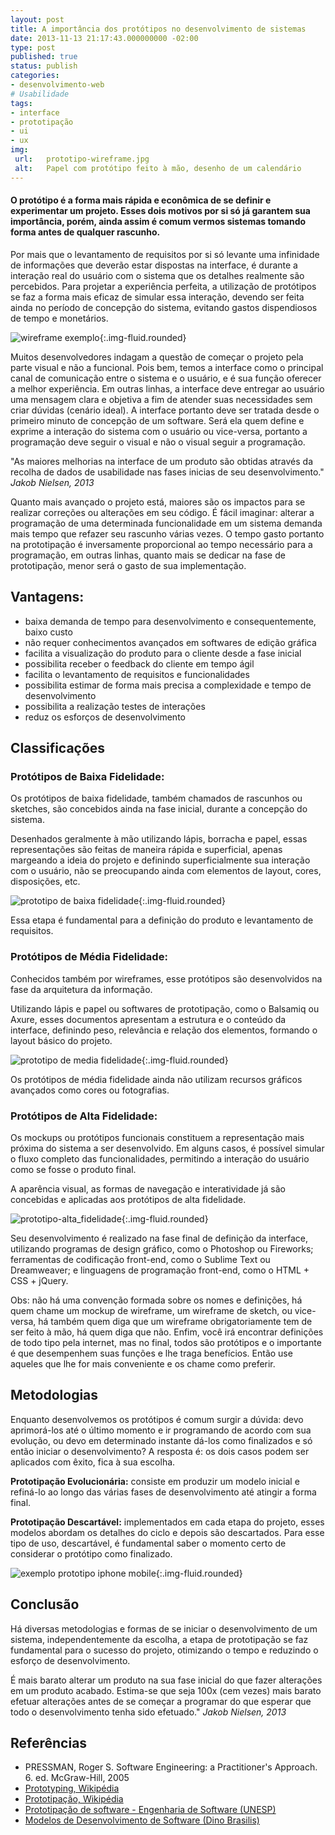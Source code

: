 ```yaml
---
layout: post
title: A importância dos protótipos no desenvolvimento de sistemas
date: 2013-11-13 21:17:43.000000000 -02:00
type: post
published: true
status: publish
categories:
- desenvolvimento-web
# Usabilidade
tags:
- interface
- prototipação
- ui
- ux
img:
 url:	prototipo-wireframe.jpg
 alt:	Papel com protótipo feito à mão, desenho de um calendário
---
```


#### O protótipo é a forma mais rápida e econômica de se definir e experimentar um projeto. Esses dois motivos por si só já garantem sua importância, porém, ainda assim é comum vermos sistemas tomando forma antes de qualquer rascunho.

Por mais que o levantamento de requisitos por si só levante uma infinidade de informações que deverão estar dispostas na interface, é durante a interação real do usuário com o sistema que os detalhes realmente são percebidos. Para projetar a experiência perfeita, a utilização de protótipos se faz a forma mais eficaz de simular essa interação, devendo ser feita ainda no período de concepção do sistema, evitando gastos dispendiosos de tempo e monetários.

![wireframe exemplo](/assets/imgs/wireframe-example.jpg){:.img-fluid.rounded}

Muitos desenvolvedores indagam a questão de começar o projeto pela parte visual e não a funcional. Pois bem, temos a interface como o principal canal de comunicação entre o sistema e o usuário, e é sua função oferecer a melhor experiência. Em outras linhas, a interface deve entregar ao usuário uma mensagem clara e objetiva a fim de atender suas necessidades sem criar dúvidas (cenário ideal). A interface portanto deve ser tratada desde o primeiro minuto de concepção de um software. Será ela quem define e exprime a interação do sistema com o usuário ou vice-versa, portanto a programação deve seguir o visual e não o visual seguir a programação.

"As maiores melhorias na interface de um produto são obtidas através da recolha de dados de usabilidade nas fases inicias de seu desenvolvimento." <em>Jakob Nielsen, 2013</em>

Quanto mais avançado o projeto está, maiores são os impactos para se realizar correções ou alterações em seu código. É fácil imaginar: alterar a programação de uma determinada funcionalidade em um sistema demanda mais tempo que refazer seu rascunho várias vezes. O tempo gasto portanto na prototipação é inversamente proporcional ao tempo necessário para a programação, em outras linhas, quanto mais se dedicar na fase de prototipação, menor será o gasto de sua implementação.

## Vantagens:

* baixa demanda de tempo para desenvolvimento e consequentemente, baixo custo
* não requer conhecimentos avançados em softwares de edição gráfica
* facilita a visualização do produto para o cliente desde a fase inicial
* possibilita receber o feedback do cliente em tempo ágil
* facilita o levantamento de requisitos e funcionalidades
* possibilita estimar de forma mais precisa a complexidade e tempo de desenvolvimento
* possibilita a realização testes de interações
* reduz os esforços de desenvolvimento

## Classificações

### Protótipos de Baixa Fidelidade:

Os protótipos de baixa fidelidade, também chamados de rascunhos ou sketches, são concebidos ainda na fase inicial, durante a concepção do sistema.

Desenhados geralmente à mão utilizando lápis, borracha e papel, essas representações são feitas de maneira rápida e superficial, apenas margeando a ideia do projeto e definindo superficialmente sua interação com o usuário, não se preocupando ainda com elementos de layout, cores, disposições, etc.

![prototipo de baixa fidelidade](/assets/imgs/prototipo-baixa_fidelidade.jpg){:.img-fluid.rounded}

Essa etapa é fundamental para a definição do produto e levantamento de requisitos.

### Protótipos de Média Fidelidade:

Conhecidos também por wireframes, esse protótipos são desenvolvidos na fase da arquitetura da informação.

Utilizando lápis e papel ou softwares de prototipação, como o Balsamiq ou Axure, esses documentos apresentam a estrutura e o conteúdo da interface, definindo peso, relevância e relação dos elementos, formando o layout básico do projeto.

![prototipo de media fidelidade](/assets/imgs/prototipo-media_fidelidade.jpg){:.img-fluid.rounded}

Os protótipos de média fidelidade ainda não utilizam recursos gráficos avançados como cores ou fotografias.

### Protótipos de Alta Fidelidade:

Os mockups ou protótipos funcionais constituem a representação mais próxima do sistema a ser desenvolvido. Em alguns casos, é possível simular o fluxo completo das funcionalidades, permitindo a interação do usuário como se fosse o produto final.

A aparência visual, as formas de navegação e interatividade já são concebidas e aplicadas aos protótipos de alta fidelidade.

![prototipo-alta_fidelidade](/assets/imgs/prototipo-alta_fidelidade.jpg){:.img-fluid.rounded}

Seu desenvolvimento é realizado na fase final de definição da interface, utilizando programas de design gráfico, como o Photoshop ou Fireworks; ferramentas de codificação front-end, como o Sublime Text ou Dreamweaver; e linguagens de programação front-end, como o HTML + CSS + jQuery.

Obs: não há uma convenção formada sobre os nomes e definições, há quem chame um mockup de wireframe, um wireframe de sketch, ou vice-versa, há também quem diga que um wireframe obrigatoriamente tem de ser feito à mão, há quem diga que não. Enfim, você irá encontrar definições de todo tipo pela internet, mas no final, todos são protótipos e o importante é que desempenhem suas funções e lhe traga benefícios. Então use aqueles que lhe for mais conveniente e os chame como preferir.

## Metodologias

Enquanto desenvolvemos os protótipos é comum surgir a dúvida: devo aprimorá-los até o último momento e ir programando de acordo com sua evolução, ou devo em determinado instante dá-los como finalizados e só então iniciar o desenvolvimento? A resposta é: os dois casos podem ser aplicados com êxito, fica à sua escolha.

**Prototipação Evolucionária:** consiste em produzir um modelo inicial e refiná-lo ao longo das várias fases de desenvolvimento até atingir a forma final.

**Prototipação Descartável:** implementados em cada etapa do projeto, esses modelos abordam os detalhes do ciclo e depois são descartados. Para esse tipo de uso, descartável, é fundamental saber o momento certo de considerar o protótipo como finalizado.

![exemplo prototipo iphone mobile](/assets/imgs/prototipo-iphone.jpg){:.img-fluid.rounded}

## Conclusão

Há diversas metodologias e formas de se iniciar o desenvolvimento de um sistema, independentemente da escolha, a etapa de prototipação se faz fundamental para o sucesso do projeto, otimizando o tempo e reduzindo o esforço de desenvolvimento.

É mais barato alterar um produto na sua fase inicial do que fazer alterações em um produto acabado. Estima-se que seja 100x (cem vezes) mais barato efetuar alterações antes de se começar a programar do que esperar que todo o desenvolvimento tenha sido efetuado." <em>Jakob Nielsen, 2013</em>

## Referências

* PRESSMAN, Roger S. Software Engineering: a Practitioner's Approach. 6. ed. McGraw-Hill, 2005
* <a href="http://en.wikipedia.org/wiki/Software_prototyping" target="_blank" rel="noopener">Prototyping, Wikipédia</a>
* <a href="http://pt.wikipedia.org/wiki/Prototipa%C3%A7%C3%A3o" target="_blank" rel="noopener">Prototipação, Wikipédia</a>
* <a href="http://disciplinas.lia.ufc.br/es062/arquivos/Captulo_8-Prototipacao.pdf" target="_blank" rel="noopener">Prototipação de software - Engenharia de Software (UNESP)</a>
* <a href="http://dinobrasilis.pro.br/mod_inic_1.pdf" target="_blank" rel="noopener">Modelos de Desenvolvimento de Software (Dino Brasilis)</a>